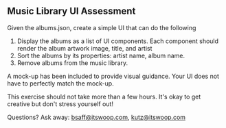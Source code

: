 ## Music Library UI Assessment

Given the albums.json, create a simple UI that can do the following
1. Display the albums as a list of UI components. Each component should render the album artwork image, title, and artist
2. Sort the albums by its properties: artist name, album name.
3. Remove albums from the music library.

A mock-up has been included to provide visual guidance. Your UI does not have to perfectly match the mock-up.

This exercise should not take more than a few hours. It's okay to get creative but don't stress yourself out!

Questions? Ask away: bsaff@itswoop.com, kutz@itswoop.com
